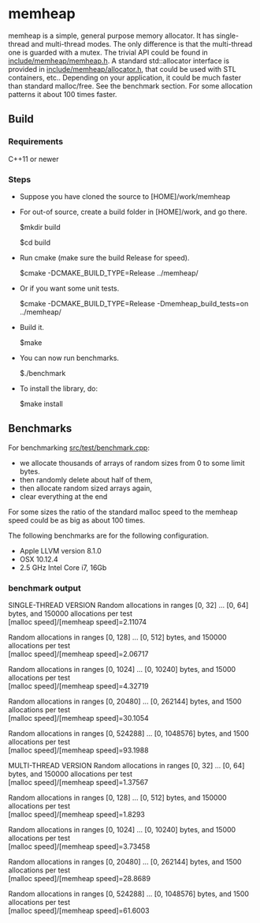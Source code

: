# memheap
memheap is a simple, general purpose memory allocator. It has single-thread and multi-thread modes. 
The only difference is that the multi-thread one is guarded with a mutex. The trivial API could be found in [include/memheap/memheap.h](https://github.com/egladysh/memheap/blob/master/include/memheap/memheap.h).
A standard std::allocator interface is provided in [include/memheap/allocator.h](https://github.com/egladysh/memheap/blob/master/include/memheap/allocator.h), that could be used with STL containers, etc..
Depending on your application, it could be much faster than standard malloc/free. 
See the benchmark section. For some allocation patterns it about 100 times faster. 

## Build

### Requirements
C++11 or newer

### Steps
* Suppose you have cloned the source to [HOME]/work/memheap
* For out-of source, create a build folder in [HOME]/work, and go there.

    $mkdir build

	$cd build


* Run cmake (make sure the build Release for speed).

	$cmake -DCMAKE_BUILD_TYPE=Release ../memheap/

* Or if you want some unit tests.

	$cmake -DCMAKE_BUILD_TYPE=Release -Dmemheap_build_tests=on ../memheap/


* Build it.     

    $make

* You can now run benchmarks.
    
	$./benchmark

* To install the library, do:

	$make install
	
## Benchmarks

For benchmarking [src/test/benchmark.cpp](https://github.com/egladysh/memheap/blob/master/src/test/benchmark.cpp): 
* we allocate thousands of arrays of random sizes from 0 to some limit bytes.
* then randomly delete about half of them, 
* then allocate random sized arrays again, 
* clear everything at the end

For some sizes the ratio of the standard malloc speed to the memheap speed could be as big as about 100 times.

The following benchmarks are for the following configuration.
* Apple LLVM version 8.1.0
* OSX 10.12.4
* 2.5 GHz Intel Core i7, 16Gb

### benchmark output

SINGLE-THREAD VERSION
Random allocations in ranges [0, 32] ... [0, 64] bytes, and 150000 allocations per test<br />
[malloc speed]/[memheap speed]=2.11074

Random allocations in ranges [0, 128] ... [0, 512] bytes, and 150000 allocations per test<br />
[malloc speed]/[memheap speed]=2.06717

Random allocations in ranges [0, 1024] ... [0, 10240] bytes, and 15000 allocations per test<br />
[malloc speed]/[memheap speed]=4.32719

Random allocations in ranges [0, 20480] ... [0, 262144] bytes, and 1500 allocations per test<br />
[malloc speed]/[memheap speed]=30.1054

Random allocations in ranges [0, 524288] ... [0, 1048576] bytes, and 1500 allocations per test<br />
[malloc speed]/[memheap speed]=93.1988


MULTI-THREAD VERSION
Random allocations in ranges [0, 32] ... [0, 64] bytes, and 150000 allocations per test<br />
[malloc speed]/[memheap speed]=1.37567

Random allocations in ranges [0, 128] ... [0, 512] bytes, and 150000 allocations per test<br />
[malloc speed]/[memheap speed]=1.8293

Random allocations in ranges [0, 1024] ... [0, 10240] bytes, and 15000 allocations per test<br />
[malloc speed]/[memheap speed]=3.73458

Random allocations in ranges [0, 20480] ... [0, 262144] bytes, and 1500 allocations per test<br />
[malloc speed]/[memheap speed]=28.8689

Random allocations in ranges [0, 524288] ... [0, 1048576] bytes, and 1500 allocations per test<br />
[malloc speed]/[memheap speed]=61.6003


